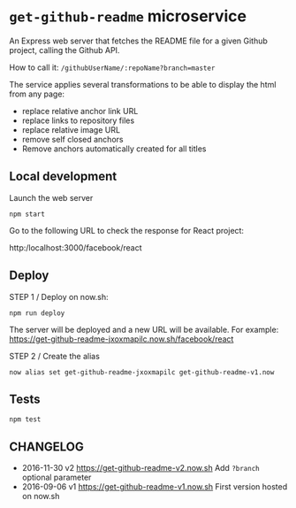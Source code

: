 # `get-github-readme` microservice

An Express web server that fetches the README file for a given Github project, calling the Github API.

How to call it: `/githubUserName/:repoName?branch=master`

The service applies several transformations to be able to display the html from any page:

* replace relative anchor link URL
* replace links to repository files
* replace relative image URL
* remove self closed anchors
* Remove anchors automatically created for all titles

## Local development

Launch the web server

```
npm start
```

Go to the following URL to check the response for React project:

http:/localhost:3000/facebook/react

## Deploy

STEP 1 / Deploy on now.sh:

```
npm run deploy
```

The server will be deployed and a new URL will be available.
For example: https://get-github-readme-jxoxmapilc.now.sh/facebook/react

STEP 2 / Create the alias

```
now alias set get-github-readme-jxoxmapilc get-github-readme-v1.now
```

## Tests

```
npm test
```

## CHANGELOG

* 2016-11-30 v2 https://get-github-readme-v2.now.sh Add `?branch` optional parameter
* 2016-09-06 v1 https://get-github-readme-v1.now.sh First version hosted on now.sh

